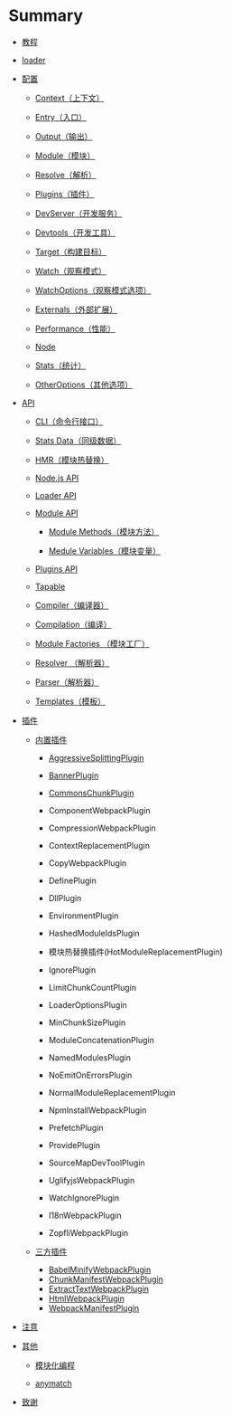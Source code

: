 # Summary

* [教程](/Guide/README.md)

* [loader](loaders/README.md)

* [配置](/configuration/README.md)

  * [Context（上下文）](configuration/context.md)
  * [Entry（入口）](configuration/entry.md)
  * [Output（输出）](configuration/output.md)
  * [Module（模块）](/configuration/module.md)
  * [Resolve（解析）](/configuration/resolve.md)

  * [Plugins（插件）](configuration/plugins.md)

  * [DevServer（开发服务）](configuration/devServer.md)

  * [Devtools（开发工具）](/configuration/devtools.md)

  * [Target（构建目标）](configuration/target.md)

  * [Watch（观察模式）](configuration/watch.md)

  * [WatchOptions（观察模式选项）](configuration/watchOptions.md)

  * [Externals（外部扩展）](configuration/externals.md)

  * [Performance（性能）](configuration/performance.md)

  * [Node](configuration/node.md)

  * [Stats（统计）](//configuration/stats.md)

  * [OtherOptions（其他选项）](configuration/otherOptions.md)

* [API](/API/README.md)

  * [CLI（命令行接口）](//API/CLI.md)
  * [Stats Data（同级数据）](/API/StatsData.md)
  * [HMR（模块热替换）](/API/HMR.md)
  * [Node.js API](/API/API-Node.md)
  * [Loader API](/API/API-Loader.md)

  * [Module API](##)

    * [Module Methods（模块方法）](/API/ModuleMethods.md)

    * [Medule Variables（模块变量）](/API/ModuleVariables.md)

  * [Plugins API](/API/API-Plugins.md)

  * [Tapable](/API/API-Tapable.md)

  * [Compiler（编译器）](/API/API-Compiler.md)

  * [Compilation（编译）](/API/API-Compilation.md)

  * [Module Factories （模块工厂）](/API/ModuleFactories.md)

  * [Resolver （解析器）](/API/API-Resolver.md)

  * [Parser（解析器）](/API/API-Parser.md)

  * [Templates（模板）](/API/API-Templates.md)

* [插件](/Plugins/README.md)

  * [内置插件](/Plugins/internal/README.md)

    * [AggressiveSplittingPlugin](/Plugins/internal/AggressiveSplittingPlugin.md)

    * [BannerPlugin](Plugins/internal/BannerPlugin.md)

    * [CommonsChunkPlugin](Plugins/internal/CommonsChunkPlugin.md)

    * ComponentWebpackPlugin

    * CompressionWebpackPlugin

    * ContextReplacementPlugin

    * CopyWebpackPlugin

    * DefinePlugin

    * DllPlugin

    * EnvironmentPlugin

    * HashedModuleIdsPlugin
    * 模块热替换插件\(HotModuleReplacementPlugin\)

    * IgnorePlugin

    * LimitChunkCountPlugin

    * LoaderOptionsPlugin

    * MinChunkSizePlugin

    * ModuleConcatenationPlugin

    * NamedModulesPlugin

    * NoEmitOnErrorsPlugin

    * NormalModuleReplacementPlugin
    * NpmInstallWebpackPlugin
    * PrefetchPlugin
    * ProvidePlugin
    * SourceMapDevToolPlugin
    * UglifyjsWebpackPlugin
    * WatchIgnorePlugin
    * I18nWebpackPlugin
    * ZopfliWebpackPlugin

  * [三方插件](/Plugins/third-party/README.md)

    * [BabelMinifyWebpackPlugin](Plugins/third-party/BabelMinifyWebpackPlugin.md)
    * [ChunkManifestWebpackPlugin](Plugins/third-party/ChunkManifestWebpackPlugin.md)
    * [ExtractTextWebpackPlugin](Plugins/third-party/ExtractTextWebpackPlugin.md)
    * [HtmlWebpackPlugin](Plugins/third-party/HtmlWebpackPlugin.md)
    * [WebpackManifestPlugin](Plugins/third-party/WebpackManifestPlugin.md)

* [注意](Note.md)

* [其他](/Others/README.md)

  * [模块化编程](/Others/Modular-programming.md)

  * [anymatch](/Others/anymatch.md)

* [致谢](/thanks.md)



